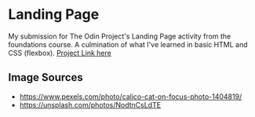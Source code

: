 # Landing Page
My submission for The Odin Project's Landing Page activity from the foundations course. A culmination of what I've learned in basic HTML and CSS (flexbox).
[Project Link here](https://www.theodinproject.com/lessons/foundations-landing-page)

## Image Sources
- https://www.pexels.com/photo/calico-cat-on-focus-photo-1404819/
- https://unsplash.com/photos/NodtnCsLdTE




